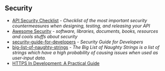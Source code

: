 ## Security

- [API Security Checklist](https://github.com/shieldfy/API-Security-Checklist) - _Checklist of the most important security countermeasures when designing, testing, and releasing your API_
- [Awesome Security](https://github.com/sbilly/awesome-security) - _software, libraries, documents, books, resources and cools stuffs about security_
- [security-guide-for-developers](https://github.com/FallibleInc/security-guide-for-developers) - _Security Guide for Developers_
- [big-list-of-naughty-strings](https://github.com/minimaxir/big-list-of-naughty-strings) - _The Big List of Naughty Strings is a list of strings which have a high probability of causing issues when used as user-input data._
- [HTTPS In Development: A Practical Guide](https://dev.to/kmaschta/https-in-development-a-practical-guide-175m?utm_source=Newsletter+Subscribers&utm_campaign=d828837cd6-EMAIL_CAMPAIGN_2019_01_28_01_37&utm_medium=email&utm_term=0_d8f11d5d1e-d828837cd6-154571093)
